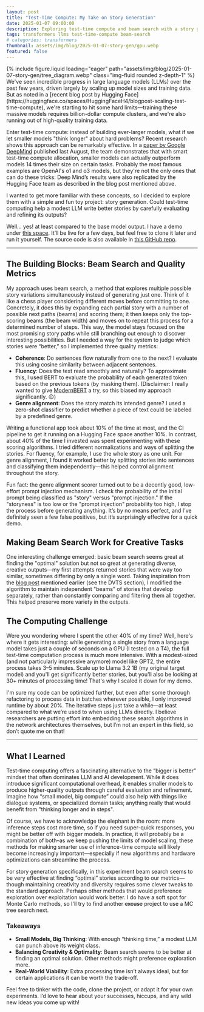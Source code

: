 ```yaml
---
layout: post
title: "Test-Time Compute: My Take on Story Generation"
date: 2025-01-07 09:00:00
description: Exploring test-time compute and beam search with a story generator app
tags: transformers llms test-time-compute beam-search
# categories: transformers
thumbnail: assets/img/blog/2025-01-07-story-gen/gpu.webp
featured: false
---
```


<div class="row mt-3">
    <div class="col-sm mt-3 mt-md-0">
        {% include figure.liquid loading="eager" path="assets/img/blog/2025-01-07-story-gen/tree_diagram.webp" class="img-fluid rounded z-depth-1" %}
    </div>
</div>
<!-- # Test-Time Computing: My Take on Story Generation -->
We've seen incredible progress in large language models (LLMs) over the past few years, driven largely by scaling up model sizes and training data. But as noted in a [recent blog post by Hugging Face](https://huggingface.co/spaces/HuggingFaceH4/blogpost-scaling-test-time-compute), we're starting to hit some hard limits—training these massive models requires billion-dollar compute clusters, and we're also running out of high-quality training data.  

Enter test-time compute: instead of building ever-larger models, what if we let smaller models "think longer" about hard problems? Recent research shows this approach can be remarkably effective. In a [paper by Google DeepMind](https://arxiv.org/pdf/2408.03314) published last August, the team demonstrates that with smart test-time compute allocation, smaller models can actually outperform models 14 times their size on certain tasks. Probably the most famous examples are OpenAI's o1 and o3 models, but they're not the only ones that can do these tricks: Deep Mind’s results were also replicated by the Hugging Face team as described in the blog post mentioned above.  

I wanted to get more familiar with these concepts, so I decided to explore them with a simple and fun toy project: story generation. Could test-time computing help a modest LLM write better stories by carefully evaluating and refining its outputs?  

Well... yes! at least compared to the base model output. I have a demo under [this space](https://huggingface.co/spaces/ssalb/story_generator). It’ll be live for a few days, but feel free to clone it later and run it yourself. The source code is also available in [this GitHub repo](https://github.com/ssalb/story-beam-search).  

---
## The Building Blocks: Beam Search and Quality Metrics
My approach uses beam search, a method that explores multiple possible story variations simultaneously instead of generating just one. Think of it like a chess player considering different moves before committing to one. Concretely, it does this by expanding each partial story with a number of possible next paths (beams) and scoring them; it then keeps only the top-scoring beams (the beam width) and moves on to repeat this process for a determined number of steps. This way, the model stays focused on the most promising story paths while still branching out enough to discover interesting possibilities. But I needed a way for the system to judge which stories were “better,” so I implemented three quality metrics:

* **Coherence**: Do sentences flow naturally from one to the next? I evaluate this using cosine similarity between adjacent sentences.  
* **Fluency**: Does the text read smoothly and naturally? To approximate this, I used BERT to evaluate the probability of each generated token based on the previous tokens (by masking them). (Disclaimer: I really wanted to give [ModernBERT](https://huggingface.co/answerdotai/ModernBERT-base) a try, so this biased my approach significantly. 😉)  
* **Genre alignment**: Does the story match its intended genre? I used a zero-shot classifier to predict whether a piece of text could be labeled by a predefined genre.

Writing a functional app took about 10% of the time at most, and the CI pipeline to get it running on a Hugging Face space another 10%. In contrast, about 40% of the time I invested was spent experimenting with these scoring algorithms. I tried different normalizations and ways of splitting the stories. For fluency, for example, I use the whole story as one unit. For genre alignment, I found it worked better by splitting stories into sentences and classifying them independently—this helped control alignment throughout the story.  

Fun fact: the genre alignment scorer turned out to be a decently good, low-effort prompt injection mechanism. I check the probability of the initial prompt being classified as "story" versus "prompt injection." If the "storyness" is too low or the "prompt injection" probability too high, I stop the process before generating anything. It’s by no means perfect, and I’ve definitely seen a few false positives, but it’s surprisingly effective for a quick demo.

## Making Beam Search Work for Creative Tasks
One interesting challenge emerged: basic beam search seems great at finding the "optimal" solution but not so great at generating diverse, creative outputs—my first attempts returned stories that were way too similar, sometimes differing by only a single word. Taking inspiration from the [blog post](https://huggingface.co/spaces/HuggingFaceH4/blogpost-scaling-test-time-compute) mentioned earlier (see the DVTS section), I modified the algorithm to maintain independent "beams" of stories that develop separately, rather than constantly comparing and filtering them all together. This helped preserve more variety in the outputs.  

## The Computing Challenge
Were you wondering where I spent the other 40% of my time? Well, here's where it gets interesting: while generating a single story from a language model takes just a couple of seconds on a GPU (I tested on a T4), the full test-time computation process is much more intensive. With a modest-sized (and not particularly impressive anymore) model like GPT2, the entire process takes 3–5 minutes. Scale up to Llama 3.2 1B (my original target model) and you'll get significantly better stories, but you'll also be looking at 30+ minutes of processing time! That's why I scaled it down for my demo.

I'm sure my code can be optimized further, but even after some thorough refactoring to process data in batches wherever possible, I only improved runtime by about 20%. The iterative steps just take a while—at least compared to what we’re used to when using LLMs directly. I believe researchers are putting effort into embedding these search algorithms in the network architectures themselves, but I’m not an expert in this field, so don’t quote me on that!

---
## What I Learned

Test-time computing offers a fascinating alternative to the “bigger is better” mindset that often dominates LLM and AI development. While it does introduce significant computational overhead, it enables smaller models to produce higher-quality outputs through careful evaluation and refinement.
Imagine how “small model, big compute” could also help with things like dialogue systems, or specialized domain tasks; anything really that would benefit from "thinking longer and in steps". 

Of course, we have to acknowledge the elephant in the room: more inference steps cost more time, so if you need super-quick responses, you might be better off with bigger models. In practice, it will probably be a combination of both–as we keep pushing the limits of model scaling, these methods for making smarter use of inference-time compute will likely become increasingly important—especially if new algorithms and hardware optimizations can streamline the process.

For story generation specifically, in this experiment beam search seems to be very effective at finding “optimal” stories according to our metrics—though maintaining creativity and diversity requires some clever tweaks to the standard approach. Perhaps other methods that would preference exploration over exploitation would work better. I do have a soft spot for Monte Carlo methods, so I'll try to find another ~~excuse~~ project to use a MC tree search next.

### Takeaways  
- **Small Models, Big Thinking**: With enough “thinking time,” a modest LLM can punch above its weight class.  
- **Balancing Creativity & Optimality**: Beam search seems to be better at finding an optimal solution. Other methods might preference exploration more.
- **Real-World Viability**: Extra processing time isn’t always ideal, but for certain applications it can be worth the trade-off.  

Feel free to tinker with the code, clone the project, or adapt it for your own experiments. I’d love to hear about your successes, hiccups, and any wild new ideas you come up with!
